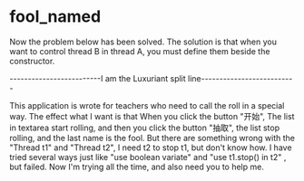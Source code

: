 # fool_named

Now the problem below has been solved.
The solution is that when you want to control thread B in thread A, you must define them beside the constructor.

-------------------------I am the Luxuriant split line--------------------------

This application is wrote for teachers who need to call the roll in a special way.
The effect what I want is that When you click the button "开始", The list in textarea start rolling, and then you click the button "抽取", the list stop rolling, and the last name is the fool.
But there are something wrong with the "Thread t1" and "Thread t2", I need t2 to stop t1, but don't know how. I have tried several ways just like "use boolean variate" and "use t1.stop() in t2" , but failed.
Now I'm trying all the time, and also need you to help me.
